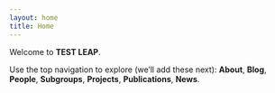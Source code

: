 ```yaml
---
layout: home
title: Home
---
```


Welcome to **TEST LEAP**.

Use the top navigation to explore (we’ll add these next):
**About**, **Blog**, **People**, **Subgroups**, **Projects**, **Publications**, **News**.
